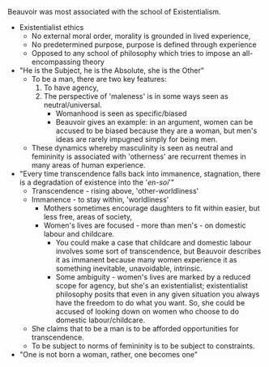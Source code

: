 Beauvoir was most associated with the school of Existentialism.
- Existentialist ethics
	- No external moral order, morality is grounded in lived experience,
	- No predetermined purpose, purpose is defined through experience
	- Opposed to any school of philosophy which tries to impose an all-encompassing theory
- "He is the Subject, he is the Absolute, she is the Other"
	- To be a man, there are two key features:
		1. To have agency,
		2. The perspective of 'maleness' is in some ways seen as neutral/universal.
			- Womanhood is seen as specific/biased
			- Beauvoir gives an example: in an argument, women can be accused to be biased because they are a woman, but men's ideas are rarely impugned simply for being men.
	- These dynamics whereby masculinity is seen as neutral and femininity is associated with 'otherness' are recurrent themes in many areas of human experience.
- "Every time transcendence falls back into immanence, stagnation, there is a degradation of existence into the '*en-soi*'"
	- Transcendence - rising above, 'other-worldliness'
	- Immanence - to stay within, 'worldliness'
		- Mothers sometimes encourage daughters to fit within easier, but less free, areas of society,
		- Women's lives are focused - more than men's - on domestic labour and childcare.
			- You could make a case that childcare and domestic labour involves some sort of transcendence, but Beauvoir describes it as immanent because many women experience it as something inevitable, unavoidable, intrinsic.
			- Some ambiguity - women's lives are marked by a reduced scope for agency, but she's an existentialist; existentialist philosophy posits that even in any given situation you always have the freedom to do what you want. So, she could be accused of looking down on women who choose to do domestic labour/childcare.
	- She claims that to be a man is to be afforded opportunities for transcendence.
	- To be subject to norms of femininity is to be subject to constraints.
- "One is not born a woman, rather, one becomes one"